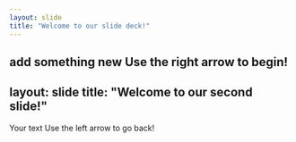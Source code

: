 ```yaml
---
layout: slide
title: "Welcome to our slide deck!"
---
```

add something new
Use the right arrow to begin!
---
layout: slide
title: "Welcome to our second slide!"
---
Your text
Use the left arrow to go back!
